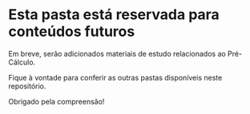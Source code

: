 # Esta pasta está reservada para conteúdos futuros

Em breve, serão adicionados materiais de estudo relacionados ao Pré-Cálculo.

Fique à vontade para conferir as outras pastas disponíveis neste repositório.

Obrigado pela compreensão!

